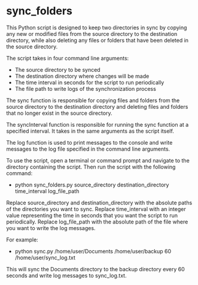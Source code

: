 # sync_folders
This Python script is designed to keep two directories in sync by copying any new or modified files from the source directory to the destination directory, while also deleting any files or folders that have been deleted in the source directory.

The script takes in four command line arguments:

- The source directory to be synced
- The destination directory where changes will be made
- The time interval in seconds for the script to run periodically
- The file path to write logs of the synchronization process

The sync function is responsible for copying files and folders from the source directory to the destination directory and deleting files and folders that no longer exist in the source directory.

The syncInterval function is responsible for running the sync function at a specified interval. It takes in the same arguments as the script itself.

The log function is used to print messages to the console and write messages to the log file specified in the command line arguments.

To use the script, open a terminal or command prompt and navigate to the directory containing the script. Then run the script with the following command:

- python sync_folders.py source_directory destination_directory time_interval log_file_path

Replace source_directory and destination_directory with the absolute paths of the directories you want to sync. Replace time_interval with an integer value representing the time in seconds that you want the script to run periodically. Replace log_file_path with the absolute path of the file where you want to write the log messages.

For example:

- python sync.py /home/user/Documents /home/user/backup 60 /home/user/sync_log.txt

This will sync the Documents directory to the backup directory every 60 seconds and write log messages to sync_log.txt.
